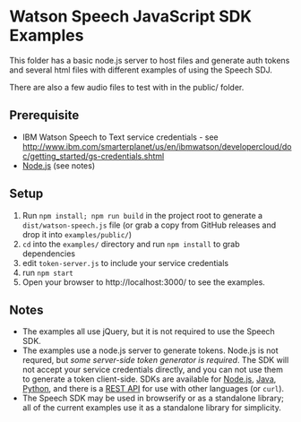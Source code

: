 Watson Speech JavaScript SDK Examples
=====================================

This folder has a basic node.js server to host files and generate auth tokens and 
several html files with different examples of using the Speech SDJ. 

There are also a few audio files to test with in the public/ folder.


Prerequisite
------------

* IBM Watson Speech to Text service credentials - see http://www.ibm.com/smarterplanet/us/en/ibmwatson/developercloud/doc/getting_started/gs-credentials.shtml
* [Node.js](https://nodejs.org/en/) (see notes)


Setup
-----

1. Run `npm install; npm run build` in the project root to generate a `dist/watson-speech.js` file (or grab a copy from GitHub releases and drop it into `examples/public/`)
2. `cd` into the `examples/` directory and run `npm install` to grab dependencies
3. edit `token-server.js` to include your service credentials
4. run `npm start`
5. Open your browser to http://localhost:3000/ to see the examples.


Notes
-----

* The examples all use jQuery, but it is not required to use the Speech SDK.
* The examples use a node.js server to generate tokens. Node.js is not requred, but *some server-side token generator is required*. 
  The SDK will not accept your service credentials directly, and you can not use them to generate a token client-side. 
  SDKs are available for [Node.js](https://github.com/watson-developer-cloud/node-sdk#authorization), 
  [Java](https://github.com/watson-developer-cloud/java-sdk), 
  [Python](https://github.com/watson-developer-cloud/python-sdk/blob/master/examples/authorization_v1.py), 
  and there is a [REST API](http://www.ibm.com/smarterplanet/us/en/ibmwatson/developercloud/doc/getting_started/gs-tokens.shtml) 
  for use with other languages (or `curl`).
* The Speech SDK may be used in browserify or as a standalone library; all of the current examples use it as a standalone library for simplicity.
